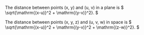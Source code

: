 The distance between points (x, y) and (u, v) in a plane is
$ \sqrt{\mathrm{(x-u)}^2 + 
\mathrm{(y-v)}^2}. $

The distance between points (x, y, z) and (u, v, w) in space is
$ \sqrt{\mathrm{(x-u)}^2 + \mathrm{(y-v)}^2 + \mathrm{(z-w)}^2}. $
